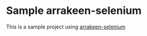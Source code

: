 # Sample arrakeen-selenium

This is a sample project using [arrakeen-selenium](https://github.com/justthieenj/arrakeen-selenium)